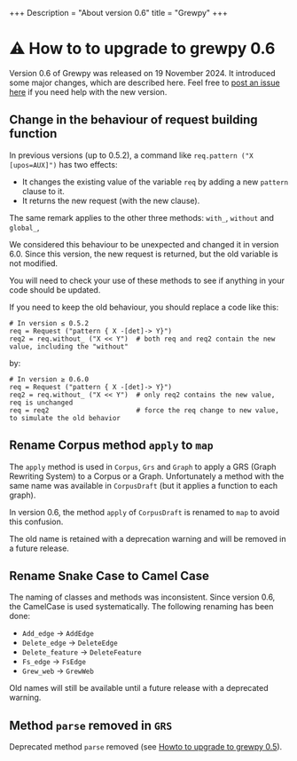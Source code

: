 +++
Description = "About version 0.6"
title = "Grewpy"
+++

# ⚠️ How to to upgrade to grewpy 0.6

Version 0.6 of Grewpy was released on 19 November 2024.
It introduced some major changes, which are described here.
Feel free to [post an issue here](https://github.com/grew-nlp/grewpy/issues) if you need help with the new version.

## Change in the behaviour of request building function

In previous versions (up to 0.5.2), a command like `req.pattern ("X [upos=AUX]")` has two effects:
 - It changes the existing value of the variable `req` by adding a new `pattern` clause to it.
 - It returns the new request (with the new clause).

The same remark applies to the other three methods: `with_`, `without` and `global_`, 

We considered this behaviour to be unexpected and changed it in version 6.0.
Since this version, the new request is returned, but the old variable is not modified.

You will need to check your use of these methods to see if anything in your code should be updated.

If you need to keep the old behaviour, you should replace a code like this:

```python_alt
# In version ≤ 0.5.2
req = Request ("pattern { X -[det]-> Y}")
req2 = req.without_ ("X << Y")  # both req and req2 contain the new value, including the "without"
```

by:

```python_alt
# In version ≥ 0.6.0
req = Request ("pattern { X -[det]-> Y}")
req2 = req.without_ ("X << Y")  # only req2 contains the new value, req is unchanged
req = req2                      # force the req change to new value, to simulate the old behavior
```


## Rename Corpus method `apply` to `map`

The `apply` method is used in `Corpus`, `Grs` and `Graph` to apply a GRS (Graph Rewriting System) to a Corpus or a Graph.
Unfortunately a method with the same name was available in `CorpusDraft` (but it applies a function to each graph).

In version 0.6, the method `apply` of `CorpusDraft` is renamed to `map` to avoid this confusion.

The old name is retained with a deprecation warning and will be removed in a future release.

## Rename Snake Case to Camel Case

The naming of classes and methods was inconsistent.
Since version 0.6, the CamelCase is used systematically.
The following renaming has been done:

 - `Add_edge` &rarr; `AddEdge`
 - `Delete_edge` &rarr; `DeleteEdge`
 - `Delete_feature` &rarr; `DeleteFeature`
 - `Fs_edge` &rarr; `FsEdge`
 - `Grew_web` &rarr; `GrewWeb`

Old names will still be available until a future release with a deprecated warning.

## Method `parse` removed in `GRS`

Deprecated method `parse` removed (see [Howto to upgrade to grewpy 0.5](../upgrade_0.5)).

